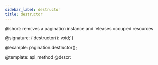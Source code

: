 ```yaml
---
sidebar_label: destructor
title: destructor
---
```


@short: removes a pagination instance and releases occupied resources

@signature: {'destructor(): void;'}


@example:
pagination.destructor();


@template: api_method
@descr:

